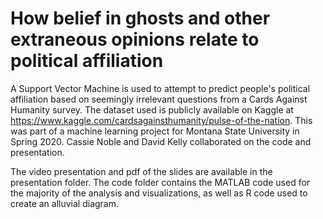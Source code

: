 # How belief in ghosts and other extraneous opinions relate to political affiliation

A Support Vector Machine is used to attempt to predict people's political affiliation based on seemingly irrelevant questions from a Cards Against Humanity survey. The dataset used is publicly available on Kaggle at https://www.kaggle.com/cardsagainsthumanity/pulse-of-the-nation. This was part of a machine learning project for Montana State University in Spring 2020. Cassie Noble and David Kelly collaborated on the code and presentation. 

The video presentation and pdf of the slides are available in the presentation folder. The code folder contains the MATLAB code used for the majority of the analysis and visualizations, as well as R code used to create an alluvial diagram.
